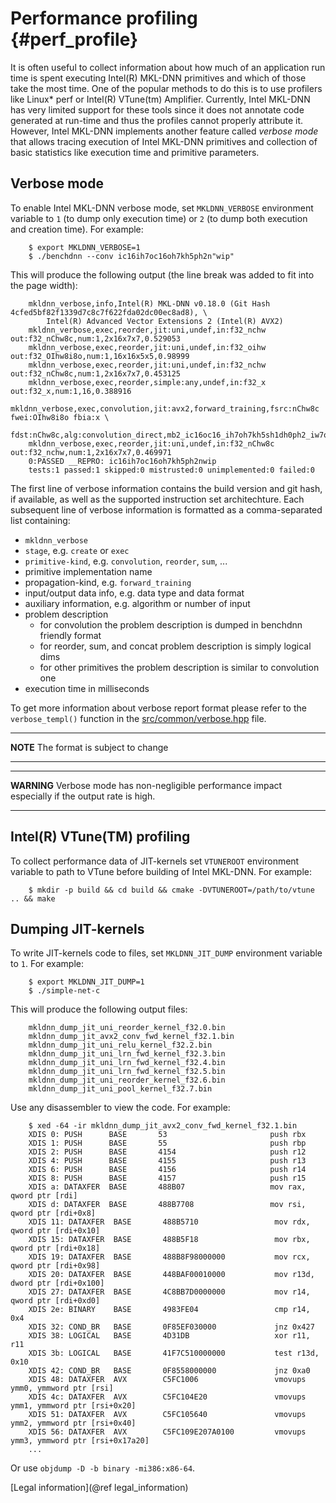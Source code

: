 Performance profiling {#perf_profile}
=====================================

It is often useful to collect information about how much of an application run
time is spent executing Intel(R) MKL-DNN primitives and which of those take
the most time. One of the popular methods to do this is to use profilers like
Linux\* perf or Intel(R) VTune(tm) Amplifier. Currently, Intel MKL-DNN has very
limited support for these tools since it does not annotate code generated at
run-time and thus the profiles cannot properly attribute it. However, Intel
MKL-DNN implements another feature called _verbose mode_ that allows tracing
execution of Intel MKL-DNN primitives and collection of basic statistics like
execution time and primitive parameters.

## Verbose mode

To enable Intel MKL-DNN verbose mode, set `MKLDNN_VERBOSE` environment variable
to `1` (to dump only execution time) or `2` (to dump both execution and
creation time). For example:

```
    $ export MKLDNN_VERBOSE=1
    $ ./benchdnn --conv ic16ih7oc16oh7kh5ph2n"wip"
```

This will produce the following output (the line break was added to fit into
the page width):

```
    mkldnn_verbose,info,Intel(R) MKL-DNN v0.18.0 (Git Hash 4cfed5bf82f1339d7c8c7f622fda02dc00ec8ad8), \
        Intel(R) Advanced Vector Extensions 2 (Intel(R) AVX2)
    mkldnn_verbose,exec,reorder,jit:uni,undef,in:f32_nchw out:f32_nChw8c,num:1,2x16x7x7,0.529053
    mkldnn_verbose,exec,reorder,jit:uni,undef,in:f32_oihw out:f32_OIhw8i8o,num:1,16x16x5x5,0.98999
    mkldnn_verbose,exec,reorder,jit:uni,undef,in:f32_nchw out:f32_nChw8c,num:1,2x16x7x7,0.453125
    mkldnn_verbose,exec,reorder,simple:any,undef,in:f32_x out:f32_x,num:1,16,0.388916
    mkldnn_verbose,exec,convolution,jit:avx2,forward_training,fsrc:nChw8c fwei:OIhw8i8o fbia:x \
        fdst:nChw8c,alg:convolution_direct,mb2_ic16oc16_ih7oh7kh5sh1dh0ph2_iw7ow7kw5sw1dw0pw2,0.0241699
    mkldnn_verbose,exec,reorder,jit:uni,undef,in:f32_nChw8c out:f32_nchw,num:1,2x16x7x7,0.469971
    0:PASSED __REPRO: ic16ih7oc16oh7kh5ph2nwip
    tests:1 passed:1 skipped:0 mistrusted:0 unimplemented:0 failed:0
```

The first line of verbose information contains the build version and git hash,
if available, as well as the supported instruction set architechture. Each
subsequent line of verbose information is formatted as a comma-separated list
containing:
- `mkldnn_verbose`
- `stage`, e.g. `create` or `exec`
- `primitive-kind`, e.g. `convolution`, `reorder`, `sum`, ...
- primitive implementation name
- propagation-kind, e.g. `forward_training`
- input/output data info, e.g. data type and data format
- auxiliary information, e.g. algorithm or number of input
- problem description
    - for convolution the problem description is dumped in benchdnn friendly format
    - for reorder, sum, and concat problem description is simply logical dims
    - for other primitives the problem description is similar to convolution one
- execution time in milliseconds

To get more information about verbose report format please refer to the
`verbose_templ()` function in the
[src/common/verbose.hpp](https://github.com/intel/mkl-dnn/blob/master/src/common/verbose.hpp)
file.

---
**NOTE**
The format is subject to change

---


---
**WARNING**
Verbose mode has non-negligible performance impact especially if the output
rate is high.

---

## Intel(R) VTune(TM) profiling

To collect performance data of JIT-kernels set `VTUNEROOT` environment variable
to path to VTune before building of Intel MKL-DNN. For example:

```
    $ mkdir -p build && cd build && cmake -DVTUNEROOT=/path/to/vtune .. && make
```

## Dumping JIT-kernels

To write JIT-kernels code to files, set `MKLDNN_JIT_DUMP` environment variable
to `1`. For example:

```
    $ export MKLDNN_JIT_DUMP=1
    $ ./simple-net-c
```

This will produce the following output files:

```
    mkldnn_dump_jit_uni_reorder_kernel_f32.0.bin
    mkldnn_dump_jit_avx2_conv_fwd_kernel_f32.1.bin
    mkldnn_dump_jit_uni_relu_kernel_f32.2.bin
    mkldnn_dump_jit_uni_lrn_fwd_kernel_f32.3.bin
    mkldnn_dump_jit_uni_lrn_fwd_kernel_f32.4.bin
    mkldnn_dump_jit_uni_lrn_fwd_kernel_f32.5.bin
    mkldnn_dump_jit_uni_reorder_kernel_f32.6.bin
    mkldnn_dump_jit_uni_pool_kernel_f32.7.bin
```

Use any disassembler to view the code. For example:

```
    $ xed -64 -ir mkldnn_dump_jit_avx2_conv_fwd_kernel_f32.1.bin
    XDIS 0: PUSH      BASE       53                       push rbx
    XDIS 1: PUSH      BASE       55                       push rbp
    XDIS 2: PUSH      BASE       4154                     push r12
    XDIS 4: PUSH      BASE       4155                     push r13
    XDIS 6: PUSH      BASE       4156                     push r14
    XDIS 8: PUSH      BASE       4157                     push r15
    XDIS a: DATAXFER  BASE       488B07                   mov rax, qword ptr [rdi]
    XDIS d: DATAXFER  BASE       488B7708                 mov rsi, qword ptr [rdi+0x8]
    XDIS 11: DATAXFER  BASE       488B5710                 mov rdx, qword ptr [rdi+0x10]
    XDIS 15: DATAXFER  BASE       488B5F18                 mov rbx, qword ptr [rdi+0x18]
    XDIS 19: DATAXFER  BASE       488B8F98000000           mov rcx, qword ptr [rdi+0x98]
    XDIS 20: DATAXFER  BASE       448BAF00010000           mov r13d, dword ptr [rdi+0x100]
    XDIS 27: DATAXFER  BASE       4C8BB7D0000000           mov r14, qword ptr [rdi+0xd0]
    XDIS 2e: BINARY    BASE       4983FE04                 cmp r14, 0x4
    XDIS 32: COND_BR   BASE       0F85EF030000             jnz 0x427
    XDIS 38: LOGICAL   BASE       4D31DB                   xor r11, r11
    XDIS 3b: LOGICAL   BASE       41F7C510000000           test r13d, 0x10
    XDIS 42: COND_BR   BASE       0F8558000000             jnz 0xa0
    XDIS 48: DATAXFER  AVX        C5FC1006                 vmovups ymm0, ymmword ptr [rsi]
    XDIS 4c: DATAXFER  AVX        C5FC104E20               vmovups ymm1, ymmword ptr [rsi+0x20]
    XDIS 51: DATAXFER  AVX        C5FC105640               vmovups ymm2, ymmword ptr [rsi+0x40]
    XDIS 56: DATAXFER  AVX        C5FC109E207A0100         vmovups ymm3, ymmword ptr [rsi+0x17a20]
    ...
```

Or use `objdump -D -b binary -mi386:x86-64`.

[Legal information](@ref legal_information)
